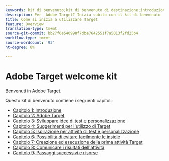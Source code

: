 ```yaml
---
keywords: kit di benvenuto;kit di benvenuto di destinazione;introduzione;introduzione;guida introduttiva
description: Per  Adobe Target? Inizia subito con il kit di benvenuto  Adobe Target.
title: Come si inizia a utilizzare Target
feature: Overview
translation-type: tm+mt
source-git-commit: bb27f6e540998f7dbe7642551f7a5013f2fd25b4
workflow-type: tm+mt
source-wordcount: '93'
ht-degree: 0%

---
```



#  Adobe Target welcome kit

Benvenuti in  Adobe Target.

Questo kit di benvenuto contiene i seguenti capitoli:

* [Capitolo 1: Introduzione](/help/c-intro/target-welcome-kit-1.md)
* [Capitolo 2:  Adobe Target](/help/c-intro/target-welcome-kit-2.md)
* [Capitolo 3: Sviluppare idee di test e personalizzazione](/help/c-intro/target-welcome-kit-3.md)
* [Capitolo 4: Suggerimenti per l&#39;utilizzo di Target](/help/c-intro/target-welcome-kit-4.md)
* [Capitolo 5: Ispirazione per attività di test e personalizzazione](/help/c-intro/target-welcome-kit-5.md)
* [Capitolo 6: Possibilità di evitare facilmente le insidie](/help/c-intro/target-welcome-kit-6.md)
* [Capitolo 7: Creazione ed esecuzione della prima attività Target](/help/c-intro/target-welcome-kit-7.md)
* [Capitolo 8: Comunicare i risultati dell&#39;attività](/help/c-intro/target-welcome-kit-8.md)
* [Capitolo 9: Passaggi successivi e risorse](/help/c-intro/target-welcome-kit-9.md)
